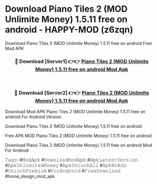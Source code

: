 # Download Piano Tiles 2 (MOD Unlimite Money) 1.5.11 free on android - HAPPY-MOD (z6zqn)
Download Piano Tiles 2 (MOD Unlimite Money) 1.5.11 free on android Free Mod APK

<div align="center">
<h3>🔴 Download [Server1] 👉👉 <a href="https://apkcomod.com?title=Piano_Tiles_2_(MOD_Unlimite_Money)_1.5.11_free_on_android">Piano Tiles 2 (MOD Unlimite Money) 1.5.11 free on android Mod Apk</a></h3><br>

<h3>🔴 Download [Server2] 👉👉 <a href="https://apkcomod.com?title=Piano_Tiles_2_(MOD_Unlimite_Money)_1.5.11_free_on_android">Piano Tiles 2 (MOD Unlimite Money) 1.5.11 free on android Mod Apk</a></h3>
</div>


Download Mod APK Piano Tiles 2 (MOD Unlimite Money) 1.5.11 free on android For Android Version

Download Piano Tiles 2 (MOD Unlimite Money) 1.5.11 free on android 

Free APK MOD Piano Tiles 2 (MOD Unlimite Money) 1.5.11 free on android 

Download Piano Tiles 2 (MOD Unlimite Money) 1.5.11 free on android Mod For Android

𝚃𝚊𝚐𝚜: #𝙼𝚘𝚍𝙰𝚙𝚔 #𝙳𝚘𝚠𝚗𝚕𝚘𝚊𝚍𝙼𝚘𝚍𝙰𝚙𝚔 #𝙰𝚙𝚔𝙻𝚊𝚝𝚎𝚜𝚝𝚅𝚎𝚛𝚜𝚒𝚘𝚗 #𝙰𝚙𝚔𝚄𝚗𝚕𝚒𝚖𝚒𝚝𝚎𝚍𝙼𝚘𝚗𝚎𝚢 #𝙰𝚙𝚔𝚄𝚗𝚕𝚘𝚌𝚔𝙰𝚕𝚕 #𝙰𝚙𝚔𝙽𝚘𝙰𝚍𝚜 #𝚄𝚗𝚕𝚘𝚌𝚔𝙿𝚛𝚎𝚖𝚒𝚞𝚖 #𝙵𝚘𝚛𝙰𝚗𝚍𝚛𝚘𝚒𝚍 #𝙵𝚛𝚎𝚎𝙳𝚘𝚠𝚗𝚕𝚘𝚊𝚍 #home_design_mod_apk